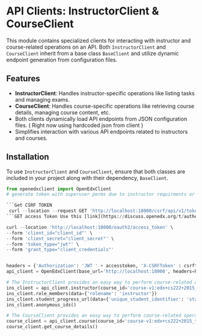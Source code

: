 # API Clients: InstructorClient & CourseClient

This module contains specialized clients for interacting with instructor and course-related operations on an API. Both `InstructorClient` and `CourseClient` inherit from a base class `BaseClient` and utilize dynamic endpoint generation from configuration files.

## Features

- **InstructorClient**: Handles instructor-specific operations like listing tasks and managing exams.
- **CourseClient**: Handles course-specific operations like retrieving course details, managing course content, etc.
- Both clients dynamically load API endpoints from JSON configuration files. ( Right now using hardcoded json from client )
- Simplifies interaction with various API endpoints related to instructors and courses.

## Installation

To use `InstructorClient` and `CourseClient`, ensure that both classes are included in your project along with their dependency, `BaseClient`.

```python
from openedxclient import OpenEdxClient
# generate token with superuser perms due to instructor requirments or give proper role in courseroles tables.

```Get CSRF TOKEN
 curl --location --request GET 'http://localhost:18000/csrf/api/v1/token'
```GET access Token Use this [link](https://discuss.openedx.org/t/authenticate-with-oauth-token-to-access-api-endpoints-instructor-apis/13658) for more details.

curl --location 'http://localhost:18000/oauth2/access_token' \
--form 'client_id="client_id"' \
--form 'client_secret="client_secret"' \
--form 'token_type="jwt"' \
--form 'grant_type="client_credentials"'


headers = {'Authorization': 'JWT ' + accesstoken, 'X-CSRFToken' : csrftoken}  # generate token with superuser perms due to instructor requirments.
api_client = OpenEdxClient(base_url='http://localhost:18000', headers=headers)

# The InstructorClient provides an easy way to perform course-related operations on a specific course.
ins_client = api_client.instructor(course_id='course-v1:edx+cs222+2015_t5')
ins_client.role_members(data={'rolename': 'instructor'})
ins_client.student_progress_url(data={'unique_student_identifier': 'staff@example.com'})
ins_client.anonymous_ids()

# The CourseClient provides an easy way to perform course-related operations on a specific course.
course_client = api_client.course(course_id='course-v1:edx+cs222+2015_t5')
course_client.get_course_details()



